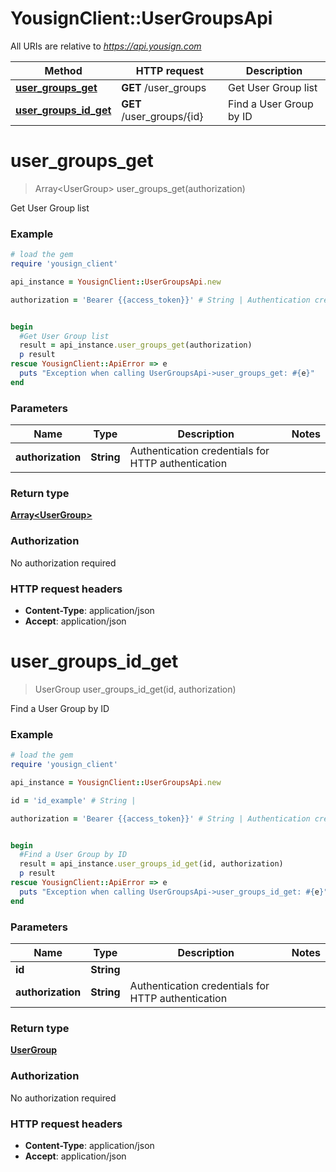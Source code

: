 # YousignClient::UserGroupsApi

All URIs are relative to *https://api.yousign.com*

Method | HTTP request | Description
------------- | ------------- | -------------
[**user_groups_get**](UserGroupsApi.md#user_groups_get) | **GET** /user_groups | Get User Group list
[**user_groups_id_get**](UserGroupsApi.md#user_groups_id_get) | **GET** /user_groups/{id} | Find a User Group by ID


# **user_groups_get**
> Array&lt;UserGroup&gt; user_groups_get(authorization)

Get User Group list

### Example
```ruby
# load the gem
require 'yousign_client'

api_instance = YousignClient::UserGroupsApi.new

authorization = 'Bearer {{access_token}}' # String | Authentication credentials for HTTP authentication


begin
  #Get User Group list
  result = api_instance.user_groups_get(authorization)
  p result
rescue YousignClient::ApiError => e
  puts "Exception when calling UserGroupsApi->user_groups_get: #{e}"
end
```

### Parameters

Name | Type | Description  | Notes
------------- | ------------- | ------------- | -------------
 **authorization** | **String**| Authentication credentials for HTTP authentication | 

### Return type

[**Array&lt;UserGroup&gt;**](UserGroup.md)

### Authorization

No authorization required

### HTTP request headers

 - **Content-Type**: application/json
 - **Accept**: application/json



# **user_groups_id_get**
> UserGroup user_groups_id_get(id, authorization)

Find a User Group by ID

### Example
```ruby
# load the gem
require 'yousign_client'

api_instance = YousignClient::UserGroupsApi.new

id = 'id_example' # String | 

authorization = 'Bearer {{access_token}}' # String | Authentication credentials for HTTP authentication


begin
  #Find a User Group by ID
  result = api_instance.user_groups_id_get(id, authorization)
  p result
rescue YousignClient::ApiError => e
  puts "Exception when calling UserGroupsApi->user_groups_id_get: #{e}"
end
```

### Parameters

Name | Type | Description  | Notes
------------- | ------------- | ------------- | -------------
 **id** | **String**|  | 
 **authorization** | **String**| Authentication credentials for HTTP authentication | 

### Return type

[**UserGroup**](UserGroup.md)

### Authorization

No authorization required

### HTTP request headers

 - **Content-Type**: application/json
 - **Accept**: application/json



